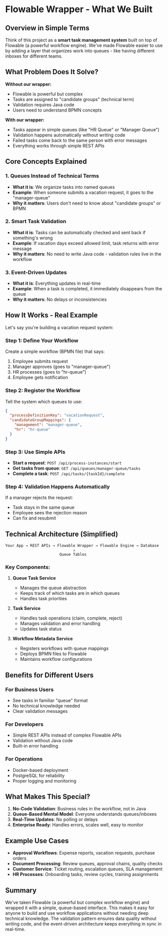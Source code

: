 # Flowable Wrapper - What We Built

## Overview in Simple Terms

Think of this project as a **smart task management system** built on top of Flowable (a powerful workflow engine). We've made Flowable easier to use by adding a layer that organizes work into queues - like having different inboxes for different teams.

## What Problem Does It Solve?

**Without our wrapper:**
- Flowable is powerful but complex
- Tasks are assigned to "candidate groups" (technical term)
- Validation requires Java code
- Users need to understand BPMN concepts

**With our wrapper:**
- Tasks appear in simple queues (like "HR Queue" or "Manager Queue")
- Validation happens automatically without writing code
- Failed tasks come back to the same person with error messages
- Everything works through simple REST APIs

## Core Concepts Explained

### 1. **Queues Instead of Technical Terms**
- **What it is**: We organize tasks into named queues
- **Example**: When someone submits a vacation request, it goes to the "manager-queue"
- **Why it matters**: Users don't need to know about "candidate groups" or BPMN

### 2. **Smart Task Validation**
- **What it is**: Tasks can be automatically checked and sent back if something's wrong
- **Example**: If vacation days exceed allowed limit, task returns with error message
- **Why it matters**: No need to write Java code - validation rules live in the workflow

### 3. **Event-Driven Updates**
- **What it is**: Everything updates in real-time
- **Example**: When a task is completed, it immediately disappears from the queue
- **Why it matters**: No delays or inconsistencies

## How It Works - Real Example

Let's say you're building a vacation request system:

### Step 1: Define Your Workflow
Create a simple workflow (BPMN file) that says:
1. Employee submits request
2. Manager approves (goes to "manager-queue")
3. HR processes (goes to "hr-queue")
4. Employee gets notification

### Step 2: Register the Workflow
Tell the system which queues to use:
```json
{
  "processDefinitionKey": "vacationRequest",
  "candidateGroupMappings": {
    "management": "manager-queue",
    "hr": "hr-queue"
  }
}
```

### Step 3: Use Simple APIs
- **Start a request**: `POST /api/process-instances/start`
- **Get tasks from queue**: `GET /api/queues/manager-queue/tasks`
- **Complete a task**: `POST /api/tasks/{taskId}/complete`

### Step 4: Validation Happens Automatically
If a manager rejects the request:
- Task stays in the same queue
- Employee sees the rejection reason
- Can fix and resubmit

## Technical Architecture (Simplified)

```
Your App → REST APIs → Flowable Wrapper → Flowable Engine → Database
                              ↓
                        Queue Tables
```

### Key Components:

1. **Queue Task Service**
   - Manages the queue abstraction
   - Keeps track of which tasks are in which queues
   - Handles task priorities

2. **Task Service**
   - Handles task operations (claim, complete, reject)
   - Manages validation and error handling
   - Updates task status

3. **Workflow Metadata Service**
   - Registers workflows with queue mappings
   - Deploys BPMN files to Flowable
   - Maintains workflow configurations

## Benefits for Different Users

### For Business Users
- See tasks in familiar "queue" format
- No technical knowledge needed
- Clear validation messages

### For Developers
- Simple REST APIs instead of complex Flowable APIs
- Validation without Java code
- Built-in error handling

### For Operations
- Docker-based deployment
- PostgreSQL for reliability
- Proper logging and monitoring

## What Makes This Special?

1. **No-Code Validation**: Business rules in the workflow, not in Java
2. **Queue-Based Mental Model**: Everyone understands queues/inboxes
3. **Real-Time Updates**: No polling or delays
4. **Enterprise Ready**: Handles errors, scales well, easy to monitor

## Example Use Cases

- **Approval Workflows**: Expense reports, vacation requests, purchase orders
- **Document Processing**: Review queues, approval chains, quality checks
- **Customer Service**: Ticket routing, escalation queues, SLA management
- **HR Processes**: Onboarding tasks, review cycles, training assignments

## Summary

We've taken Flowable (a powerful but complex workflow engine) and wrapped it with a simple, queue-based interface. This makes it easy for anyone to build and use workflow applications without needing deep technical knowledge. The validation pattern ensures data quality without writing code, and the event-driven architecture keeps everything in sync in real-time.